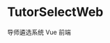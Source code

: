 <!--
 * @Description: your project
 * @version: 1.0
 * @Author: Rex Joush
 * @Date: 2021-08-08 17:20:51
 * @LastEditors: Rex Joush
 * @LastEditTime: 2021-08-08 20:35:54
-->
# TutorSelectWeb
导师遴选系统 Vue 前端